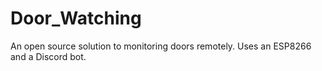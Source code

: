 # Door_Watching
An open source solution to monitoring doors remotely. Uses an ESP8266 and a Discord bot.